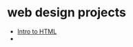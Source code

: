 # web design projects

<ul>
<li><a href="intro_html"/index.html" target="_blank">Intro to HTML</a><li>
</ul>

